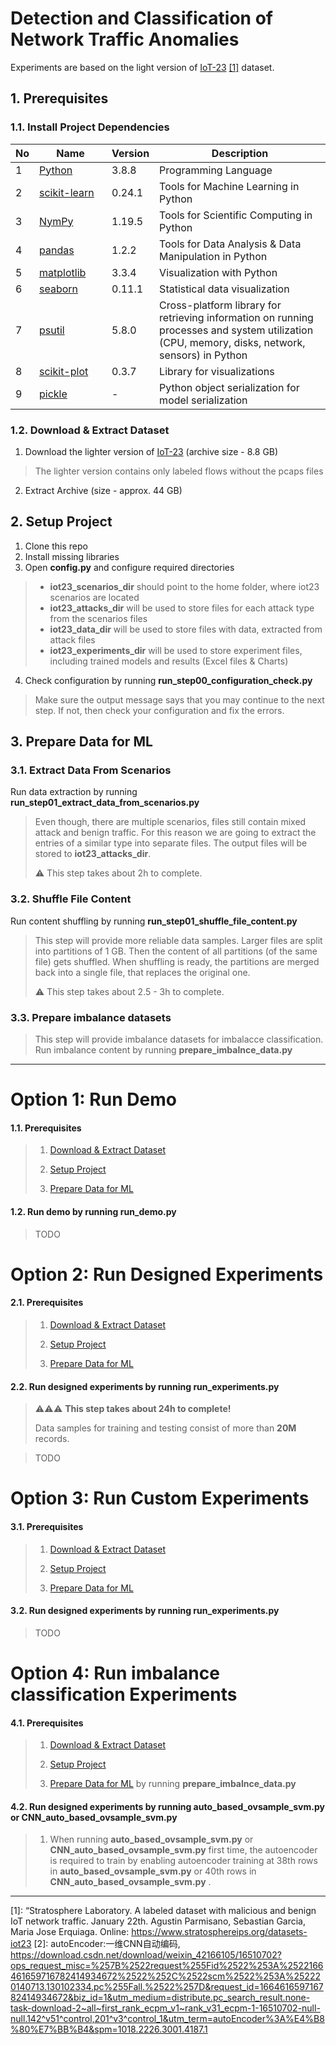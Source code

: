 # Detection and Classification of Network Traffic Anomalies

Experiments are based on the light version of
[IoT-23](https://www.stratosphereips.org/datasets-iot23) [[1]](#footnote-1) dataset.

## 1. Prerequisites

### 1.1. Install Project Dependencies 

No  | <div style="width:100px">Name</div>| Version          | Description
--- |------------   |------------   |-------------
1   | [Python](https://www.python.org/downloads/release/python-380/)|3.8.8|Programming Language
2   | [scikit-learn](https://scikit-learn.org/stable/)|0.24.1|Tools for Machine Learning in Python
3   | [NymPy](https://numpy.org/)|1.19.5|Tools for Scientific Computing in Python
4   | [pandas](https://pandas.pydata.org/)|1.2.2|Tools for Data Analysis & Data Manipulation in Python
5   | [matplotlib](https://matplotlib.org/stable/tutorials/introductory/pyplot.html)|3.3.4|Visualization with Python
6   | [seaborn](https://seaborn.pydata.org/)|0.11.1|Statistical data visualization
7   | [psutil](https://github.com/giampaolo/psutil)|5.8.0|Cross-platform library for retrieving information on running processes and system utilization (CPU, memory, disks, network, sensors) in Python
8   | [scikit-plot](https://github.com/reiinakano/scikit-plot)|0.3.7|Library for visualizations
9   | [pickle](https://docs.python.org/3/library/pickle.html)|-|Python object serialization for model serialization

### 1.2. Download & Extract Dataset

1. Download the lighter version of [IoT-23](https://www.stratosphereips.org/datasets-iot23) (archive size - 8.8 GB)
> The lighter version contains only labeled flows without the pcaps files 
2. Extract Archive (size - approx. 44 GB)
> 

## 2. Setup Project
1. Clone this repo
2. Install missing libraries
3. Open **config.py** and configure required directories
> * **iot23_scenarios_dir** should point to the home folder, where iot23 scenarios are located
> * **iot23_attacks_dir** will be used to store files for each attack type from the scenarios files
> * **iot23_data_dir** will be used to store files with data, extracted from attack files
> * **iot23_experiments_dir** will be used to store experiment files, including trained models and results (Excel files & Charts)
4. Check configuration by running **run_step00_configuration_check.py**
> Make sure the output message says that you may continue to the next step. If not, then check
> your configuration and fix the errors.

## 3. Prepare Data for ML
### 3.1. Extract Data From Scenarios
Run data extraction by running **run_step01_extract_data_from_scenarios.py**
> Even though, there are multiple scenarios, files still contain mixed attack and benign traffic.
> For this reason we are going to extract the entries of a similar type into separate files.
> The output files will be stored to **iot23_attacks_dir**.
>
> ⚠️ This step takes about 2h to complete.

### 3.2. Shuffle File Content
Run content shuffling by running **run_step01_shuffle_file_content.py**
> This step will provide more reliable data samples.
> Larger files are split into partitions of 1 GB. Then the content of all partitions (of the same file) gets shuffled. 
> When shuffling is ready, the partitions are merged back into a single file, that replaces the original one.
> 
> ⚠️ This step takes about 2.5 - 3h to complete.

### 3.3. Prepare imbalance datasets
>This step will provide imbalance datasets for imbalacce classification.
> Run imbalance content by running **prepare_imbalnce_data.py**

----

# Option 1: Run Demo

#### 1.1. Prerequisites
>
> 1. [Download & Extract Dataset](#12-download--extract-dataset)
>
> 2. [Setup Project](#2-setup-project)
>
> 3. [Prepare Data for ML](#3-prepare-data-for-ml)

#### 1.2. Run demo by running **run_demo.py**

> TODO


# Option 2: Run Designed Experiments

#### 2.1. Prerequisites
>
> 1. [Download & Extract Dataset](#12-download--extract-dataset)
>
> 2. [Setup Project](#2-setup-project)
>
> 3. [Prepare Data for ML](#3-prepare-data-for-ml)

#### 2.2. Run designed experiments by running **run_experiments.py**
> ⚠️⚠️⚠️ **This step takes about 24h to complete!**
>  
> Data samples for training and testing consist of more than **20M** records.

>TODO

# Option 3: Run Custom Experiments
#### 3.1. Prerequisites
>
> 1. [Download & Extract Dataset](#12-download--extract-dataset)
>
> 2. [Setup Project](#2-setup-project)
>
> 3. [Prepare Data for ML](#3-prepare-data-for-ml)

#### 3.2. Run designed experiments by running **run_experiments.py**

>TODO
# Option 4: Run imbalance classification Experiments
#### 4.1. Prerequisites
>
> 1. [Download & Extract Dataset](#12-download--extract-dataset)
>
> 2. [Setup Project](#2-setup-project)
>
> 3. [Prepare Data for ML](#3-prepare-data-for-ml,) by running **prepare_imbalnce_data.py**
#### 4.2. Run designed experiments by running **auto_based_ovsample_svm.py** or **CNN_auto_based_ovsample_svm.py** 
>
> 1. When running **auto_based_ovsample_svm.py** or **CNN_auto_based_ovsample_svm.py** first time, the autoencoder is required to train by enabling autoencoder training at 38th rows in **auto_based_ovsample_svm.py** or 40th rows in **CNN_auto_based_ovsample_svm.py** .

---
<a name="footnote-1">[1]</a>: “Stratosphere Laboratory. A labeled dataset with malicious and benign IoT network traffic. January 22th. Agustin
Parmisano, Sebastian Garcia, Maria Jose Erquiaga. Online: https://www.stratosphereips.org/datasets-iot23
<a name="footnote-1">[2]</a>: autoEncoder:一维CNN自动编码, https://download.csdn.net/download/weixin_42166105/16510702?ops_request_misc=%257B%2522request%255Fid%2522%253A%2522166461659716782414934672%2522%252C%2522scm%2522%253A%252220140713.130102334.pc%255Fall.%2522%257D&request_id=166461659716782414934672&biz_id=1&utm_medium=distribute.pc_search_result.none-task-download-2~all~first_rank_ecpm_v1~rank_v31_ecpm-1-16510702-null-null.142^v51^control,201^v3^control_1&utm_term=autoEncoder%3A%E4%B8%80%E7%BB%B4&spm=1018.2226.3001.4187.1